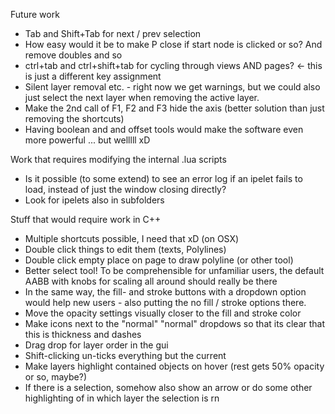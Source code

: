 Future work
- Tab and Shift+Tab for next / prev selection
- How easy would it be to make P close if start node is clicked or so? And remove doubles and so
- ctrl+tab and ctrl+shift+tab for cycling through views AND pages? <- this is just a different key assignment
- Silent layer removal etc. - right now we get warnings, but we could also just select the next layer when removing the active layer. 
- Make the 2nd call of F1, F2 and F3 hide the axis (better solution than just removing the shortcuts)
- Having boolean and and offset tools would make the software even more powerful ... but welllll xD

Work that requires modifying the internal .lua scripts
- Is it possible (to some extend) to see an error log if an ipelet fails to load, instead of just the window closing directly?
- Look for ipelets also in subfolders

Stuff that would require work in C++
- Multiple shortcuts possible, I need that xD (on OSX)
- Double click things to edit them (texts, Polylines)
- Double click empty place on page to draw polyline (or other tool)
- Better select tool! To be comprehensible for unfamiliar users, the default AABB with knobs for scaling all around should really be there
- In the same way, the fill- and stroke buttons with a dropdown option would help new users - also putting the no fill / stroke options there. 
- Move the opacity settings visually closer to the fill and stroke color
- Make icons next to the "normal" "normal" dropdows so that its clear that this is thickness and dashes
- Drag drop for layer order in the gui
- Shift-clicking un-ticks everything but the current 
- Make layers highlight contained objects on hover (rest gets 50% opacity or so, maybe?)
- If there is a selection, somehow also show an arrow or do some other highlighting of in which layer the selection is rn